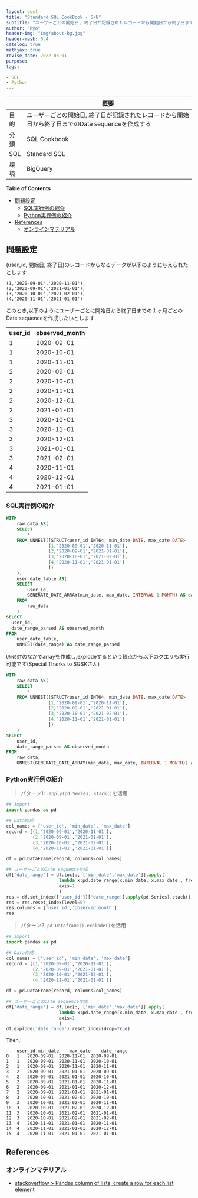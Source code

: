 ```yaml
---
layout: post
title: "Standard SQL CookBook - 5/N"
subtitle: "ユーザーごとの開始日, 終了日が記録されたレコードから開始日から終了日までのDate sequenceを作成する"
author: "Ryo"
header-img: "img/about-bg.jpg"
header-mask: 0.4
catelog: true
mathjax: true
revise_date: 2022-08-01
purpose: 
tags:

- SQL
- Python
---
```


||概要|
|---|---|
|目的|ユーザーごとの開始日, 終了日が記録されたレコードから開始日から終了日までのDate sequenceを作成する|
|分類|SQL Cookbook|
|SQL|Standard SQL|
|環境|BigQuery|


**Table of Contents**
<!-- START doctoc generated TOC please keep comment here to allow auto update -->
<!-- DON'T EDIT THIS SECTION, INSTEAD RE-RUN doctoc TO UPDATE -->

- [問題設定](#%E5%95%8F%E9%A1%8C%E8%A8%AD%E5%AE%9A)
  - [SQL実行例の紹介](#sql%E5%AE%9F%E8%A1%8C%E4%BE%8B%E3%81%AE%E7%B4%B9%E4%BB%8B)
  - [Python実行例の紹介](#python%E5%AE%9F%E8%A1%8C%E4%BE%8B%E3%81%AE%E7%B4%B9%E4%BB%8B)
- [References](#references)
  - [オンラインマテリアル](#%E3%82%AA%E3%83%B3%E3%83%A9%E3%82%A4%E3%83%B3%E3%83%9E%E3%83%86%E3%83%AA%E3%82%A2%E3%83%AB)

<!-- END doctoc generated TOC please keep comment here to allow auto update -->

## 問題設定

(user_id, 開始日, 終了日)のレコードからなるデータが以下のように与えられたとします.

```
(1,'2020-09-01','2020-11-01'),
(2,'2020-09-01','2021-01-01'),
(3,'2020-10-01','2021-02-01'),
(4,'2020-11-01','2021-01-01')
```

このとき,以下のようにユーザーごとに開始日から終了日までの１ヶ月ごとのDate sequenceを作成したいとします.

user_id|observed_month
---|---
1|2020-09-01
1|2020-10-01
1|2020-11-01
2|2020-09-01
2|2020-10-01
2|2020-11-01
2|2020-12-01
2|2021-01-01
3|2020-10-01
3|2020-11-01
3|2020-12-01
3|2021-01-01
3|2021-02-01
4|2020-11-01
4|2020-12-01
4|2021-01-01

### SQL実行例の紹介

```sql
WITH 
    raw_data AS(
    SELECT
        * 
    FROM UNNEST([STRUCT<user_id INT64, min_date DATE, max_date DATE>
                (1,'2020-09-01','2020-11-01'),
                (2,'2020-09-01','2021-01-01'),
                (3,'2020-10-01','2021-02-01'),
                (4,'2020-11-01','2021-01-01')
                ])     
    ),
    user_date_table AS(
    SELECT
        user_id,
        GENERATE_DATE_ARRAY(min_date, max_date, INTERVAL 1 MONTH) AS date_range
    FROM
        raw_data
    )
SELECT
  user_id,
  date_range_parsed AS observed_month
FROM
    user_date_table,
    UNNEST(date_range) AS date_range_parsed
```

`UNNEST`のなかでarrayを作成し,explodeするという観点から以下のクエリも実行可能です(Special Thanks to SGSKさん)

```sql
WITH 
    raw_data AS(
    SELECT
        * 
    FROM UNNEST([STRUCT<user_id INT64, min_date DATE, max_date DATE>
                (1,'2020-09-01','2020-11-01'),
                (2,'2020-09-01','2021-01-01'),
                (3,'2020-10-01','2021-02-01'),
                (4,'2020-11-01','2021-01-01')
                ])     
    )
SELECT
    user_id,
    date_range_parsed AS observed_month
FROM
    raw_data,
    UNNEST(GENERATE_DATE_ARRAY(min_date, max_date, INTERVAL 1 MONTH)) AS date_range_parsed
```

### Python実行例の紹介

> パターン1: `.apply(pd.Series).stack()`を活用

```python
## import
import pandas as pd

## Data作成
col_names = ['user_id', 'min_date', 'max_date']
record = [(1,'2020-09-01','2020-11-01'),
          (2,'2020-09-01','2021-01-01'),
          (3,'2020-10-01','2021-02-01'),
          (4,'2020-11-01','2021-01-01')]

df = pd.DataFrame(record, columns=col_names)

## ユーザーごとのDate sequence作成
df['date_range'] = df.loc[:, ['min_date','max_date']].apply(
                    lambda x:pd.date_range(x.min_date, x.max_date , freq='MS'),
                    axis=1
                    )
res = df.set_index(['user_id'])['date_range'].apply(pd.Series).stack()
res = res.reset_index(level=0)
res.columns = ['user_id','observed_month']
res
```

> パターン2: `pd.Dataframe().explode()`を活用

```python
## import
import pandas as pd

## Data作成
col_names = ['user_id', 'min_date', 'max_date']
record = [(1,'2020-09-01','2020-11-01'),
          (2,'2020-09-01','2021-01-01'),
          (3,'2020-10-01','2021-02-01'),
          (4,'2020-11-01','2021-01-01')]

df = pd.DataFrame(record, columns=col_names)

## ユーザーごとのDate sequence作成
df['date_range'] = df.loc[:, ['min_date','max_date']].apply(
                    lambda x:pd.date_range(x.min_date, x.max_date , freq='MS'),
                    axis=1
                    )
df.explode('date_range').reset_index(drop=True)
```

Then,

```
	user_id	min_date	max_date	date_range
0	1	2020-09-01	2020-11-01	2020-09-01
1	1	2020-09-01	2020-11-01	2020-10-01
2	1	2020-09-01	2020-11-01	2020-11-01
3	2	2020-09-01	2021-01-01	2020-09-01
4	2	2020-09-01	2021-01-01	2020-10-01
5	2	2020-09-01	2021-01-01	2020-11-01
6	2	2020-09-01	2021-01-01	2020-12-01
7	2	2020-09-01	2021-01-01	2021-01-01
8	3	2020-10-01	2021-02-01	2020-10-01
9	3	2020-10-01	2021-02-01	2020-11-01
10	3	2020-10-01	2021-02-01	2020-12-01
11	3	2020-10-01	2021-02-01	2021-01-01
12	3	2020-10-01	2021-02-01	2021-02-01
13	4	2020-11-01	2021-01-01	2020-11-01
14	4	2020-11-01	2021-01-01	2020-12-01
15	4	2020-11-01	2021-01-01	2021-01-01
```



## References
### オンラインマテリアル

- [stackoverflow > Pandas column of lists, create a row for each list element](https://stackoverflow.com/questions/27263805/pandas-column-of-lists-create-a-row-for-each-list-element)